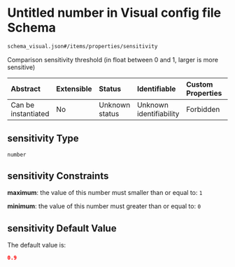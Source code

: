 # Untitled number in Visual config file Schema

```txt
schema_visual.json#/items/properties/sensitivity
```

Comparison sensitivity threshold (in float between 0 and 1, larger is more sensitive)

| Abstract            | Extensible | Status         | Identifiable            | Custom Properties | Additional Properties | Access Restrictions | Defined In                                                                        |
| :------------------ | :--------- | :------------- | :---------------------- | :---------------- | :-------------------- | :------------------ | :-------------------------------------------------------------------------------- |
| Can be instantiated | No         | Unknown status | Unknown identifiability | Forbidden         | Allowed               | none                | [schema\_visual.json\*](../lib/schemas/schema_visual.json "open original schema") |

## sensitivity Type

`number`

## sensitivity Constraints

**maximum**: the value of this number must smaller than or equal to: `1`

**minimum**: the value of this number must greater than or equal to: `0`

## sensitivity Default Value

The default value is:

```json
0.9
```
